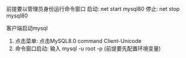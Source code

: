 前提要以管理员身份运行命令窗口
启动: net start mysql80
停止: net stop mysql80

客户端启动mysql
1. 点击菜单: 点击MySQL8.0 command Client-Unicode
2. 命令窗口启动: 输入  mysql -u root -p (前提要先配置环境变量)